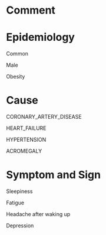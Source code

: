 # Comment

# Epidemiology

Common

Male

Obesity

# Cause

CORONARY_ARTERY_DISEASE

HEART_FAILURE

HYPERTENSION

ACROMEGALY

# Symptom and Sign

Sleepiness

Fatigue

Headache after waking up

Depression


